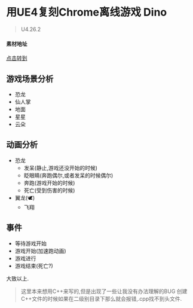 # 用UE4复刻Chrome离线游戏 Dino
> U4.26.2
#### 素材地址
[点击转到](https://github.com/wayou/t-rex-runner.git)
## 游戏场景分析
* 恐龙
* 仙人掌
* 地面
* 星星
* 云朵

## 动画分析
* 恐龙
  * 发呆(静止,游戏还没开始的时候)
  * 眨眼睛(奔跑偶尔,或者发呆的时候偶尔)
  * 奔跑(游戏开始的时候)
  * 死亡(受到伤害的时候)
* 翼龙(🕊)
  * 飞翔

## 事件
* 等待游戏开始
* 游戏开始(加速跑动画)
* 游戏进行
* 游戏结束(死亡?)


大致以上.


>这里本来想用C++来写的,但是出现了一些让我没有办法理解的BUG
>创建C++文件的时候如果在二级别目录下那么就会报错,.cpp找不到头文件.

